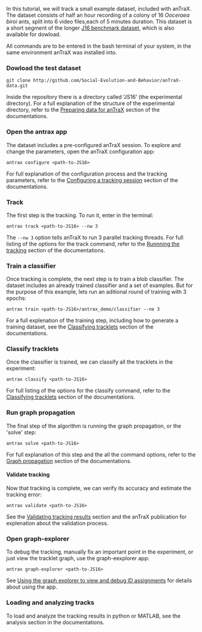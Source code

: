 In this tutorial, we will track a small example dataset, included with anTraX. The dataset consists of half an hour recording of a colony of 16  *Ooceraea biroi* ants, split into 6 video files,each of  5 minutes duration. This dataset is a short segment of the longer [J16 benchmark dataset](datasets.md#dataset-j16), which is also available for dowload.

All commands are to be entered in the bash terminal of your system, in the same environment anTraX was installed into.

### Dowload the test dataset

```console
git clone http://github.com/Social-Evolution-and-Behavior/anTraX-data.git
```

Inside the repository there is a directory called 'JS16' (the experimental directory). For a full  explanation of the structure of the experimental directory, refer to the [Preparing data for anTraX](data_organization.md) section of the documentations.

### Open the antrax app

The dataset includes a pre-configured anTraX session. To explore and change the parameters, open the anTraX configuration app:

```console
antrax configure <path-to-JS16>
```

For full  explanation of the configuration process and the tracking parameters, refer to the [Configuring a tracking session](configuration.md) section of the documentations. 

### Track

The first step is the tracking. To run it, enter in the terminal:

```console
antrax track <path-to-JS16> --nw 3
```

The `--nw 3` option tells anTraX to run 3 parallel tracking threads. For full  listing of the options for the track command, refer to the [Runnning the tracking](tracking.md) section of the documentations.  

### Train a classifier

Once tracking is complete, the next step is to train a blob classifier. The dataset includes an already trained classifier and a set of examples. But for the purpose of this example, lets run an aditional round of training with 3  epochs:

```console
antrax train <path-to-JS16>/antrax_demo/classifier --ne 3
```

For a full explenation of the training step, including how to generate a training dataset, see the [Classifying tracklets](classification.md) section of the documentations.  

### Classify tracklets

Once the classifier is trained, we can classify all the tracklets in the experiment:

```console
antrax classify <path-to-JS16>
```
For full  listing of the options for the classify command, refer to the [Classifying tracklets](classification.md#classifying-tracklets)  section of the documentations.  

### Run graph propagation 

The final step of the algorithm is running the graph propagation, or the 'solve' step:

```console
antrax solve <path-to-JS16>
```

For full  explanation of this step and the all the command options, refer to the [Graph propagation](propagation.md) section of the documentations. 

#### Validate tracking

Now that tracking is complete, we can verify its accuracy and estimate the tracking error:

```console
antrax validate <path-to-JS16>
```
See the [Validating tracking results](validation.md) section and the anTraX publication for explenation about the validation process.

### Open graph-explorer

To debug the tracking, manually fix an important point in the experiment, or just view the tracklet graph, use the graph-eexplorer app:

```console
antrax graph-explorer <path-to-JS16> 
```

See [Using the graph explorer to view and debug ID assignments](propagation.md#using-the-graph-explorer-to-view-and-debug-id-assignments) for details about using the app.

### Loading and analyzing tracks

To load and analyze the tracking results in python or MATLAB, see the analysis section in the documentations. 

